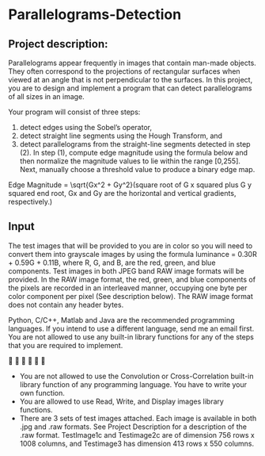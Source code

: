 # Parallelograms-Detection
## Project description: 
Parallelograms appear frequently in images that contain man-made objects. They often correspond to the projections of rectangular surfaces when viewed at an angle that is not perpendicular to the surfaces. In this project, you are to design and implement a program that can detect parallelograms of all sizes in an image.

Your program will consist of three steps: 
1. detect edges using the Sobel’s operator, 
2. detect straight line segments using the Hough Transform, and 
3. detect parallelograms from the straight-line segments detected in step (2). In step (1), compute edge magnitude using the formula below and then normalize the magnitude values to lie within the range [0,255]. Next, manually choose a threshold value to produce a binary edge map.

Edge Magnitude = \sqrt{Gx^2 + Gy^2}(square root of G x squared plus G y squared end root, Gx and Gy are the horizontal and vertical gradients, respectively.)

## Input
The test images that will be provided to you are in color so you will need to convert them into grayscale images by using the formula luminance = 0.30R + 0.59G + 0.11B, where R, G, and B, are the red, green, and blue components. Test images in both JPEG band RAW image formats will be provided. In the RAW image format, the red, green, and blue components of the pixels are recorded in an interleaved manner, occupying one byte per color component per pixel (See description below).  The RAW image format does not contain any header bytes.

Python, C/C++, Matlab and Java are the recommended programming languages. If you intend to use a different language, send me an email first. You are not allowed to use any built-in library functions for any of the steps that you are required to implement.

<!--- --->
:information_desk_person:
:information_desk_person:
:information_desk_person:
:information_desk_person:
:information_desk_person:
:information_desk_person:

* You are not allowed to use the Convolution or Cross-Correlation built-in library function of any programming language. You have to write your own function. 
* You are allowed to use  Read, Write, and Display images library functions. 
* There are 3 sets of test images attached. Each image is available in both .jpg and .raw formats. See Project Description for a description of the .raw format. TestImage1c and Testimage2c are of dimension 756 rows x 1008 columns, and Testimage3 has dimension 413 rows x 550 columns. 
